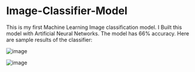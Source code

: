 # Image-Classifier-Model
This is my first Machine Learning Image classification model. I Built this model with Artificial Neural Networks. The model has 66% accuracy. 
Here are sample results of the classifier:


![image](https://user-images.githubusercontent.com/97532392/183219295-a0c87452-f0ba-4c6a-a540-198e9601ed53.png)

![image](https://user-images.githubusercontent.com/97532392/183219311-15bae941-85c9-45a1-9999-84d73a9e714d.png)

